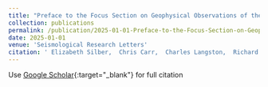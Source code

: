 ```yaml
---
title: "Preface to the Focus Section on Geophysical Observations of the OSIRIS-REx Sample Return Capsule Re-Entry"
collection: publications
permalink: /publication/2025-01-01-Preface-to-the-Focus-Section-on-Geophysical-Observations-of-the-OSIRIS-REx-Sample-Return-Capsule-Re-Entry
date: 2025-01-01
venue: 'Seismological Research Letters'
citation: ' Elizabeth Silber,  Chris Carr,  Charles Langston,  Richard Lewis,  Yasuhiro Nishikawa, &quot;Preface to the Focus Section on Geophysical Observations of the OSIRIS-REx Sample Return Capsule Re-Entry.&quot; Seismological Research Letters, 2025.'
---
```

Use [Google Scholar](https://scholar.google.com/scholar?q=Preface+to+the+Focus+Section+on+Geophysical+Observations+of+the+OSIRIS+REx+Sample+Return+Capsule+Re+Entry){:target="_blank"} for full citation